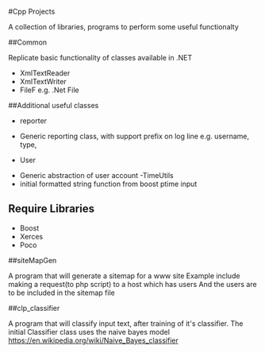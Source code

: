 #Cpp Projects

A collection of libraries, programs to perform some useful functionalty

##Common

Replicate basic functionality of classes available in .NET 
- XmlTextReader
- XmlTextWriter
- FileF e.g. .Net File

##Additional useful classes
- reporter
 * Generic reporting class, with support prefix on log line e.g. username, type, 
- User
 * Generic abstraction of user account
-TimeUtils
 * initial formatted string function from boost ptime input

## Require Libraries
- Boost
- Xerces
- Poco

##siteMapGen

A program that will generate a sitemap for a www site
Example include making a request(to php script) to a host which has users
And the users are to be included in the sitemap file

##clp_classifier

A program that will classify input text, after training of it's classifier.
The initial Classifier class uses the naive bayes model https://en.wikipedia.org/wiki/Naive_Bayes_classifier